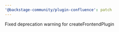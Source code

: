 ```yaml
---
'@backstage-community/plugin-confluence': patch
---
```


Fixed deprecation warning for createFrontendPlugin
